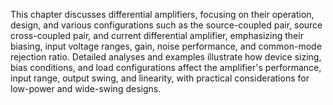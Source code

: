 This chapter discusses differential amplifiers, focusing on their operation, design, and various configurations such as the source-coupled pair, source cross-coupled pair, and current differential amplifier, emphasizing their biasing, input voltage ranges, gain, noise performance, and common-mode rejection ratio. Detailed analyses and examples illustrate how device sizing, bias conditions, and load configurations affect the amplifier's performance, input range, output swing, and linearity, with practical considerations for low-power and wide-swing designs.
